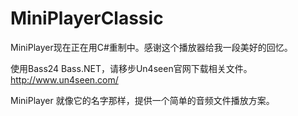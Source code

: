 MiniPlayerClassic
=================
MiniPlayer现在正在用C#重制中。感谢这个播放器给我一段美好的回忆。

使用Bass24 Bass.NET，请移步Un4seen官网下载相关文件。http://www.un4seen.com/


MiniPlayer 就像它的名字那样，提供一个简单的音频文件播放方案。
